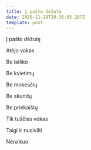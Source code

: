 ```yaml
---
title: į pašto dėžutę
date: 2020-11-19T20:36:03.287Z
template: post
---
```

Į pašto dėžutę 

Atėjo vokas 

Be laiško 

Be kvietimų

Be mokesčių 

Be skundų

Be priekaištų 

Tik tuščias vokas 

Taigi ir nusivilti 

Nėra kuo